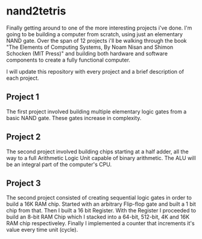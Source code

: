 # nand2tetris
Finally getting around to one of the more interesting projects i've done. I'm going to be building a computer from scratch, using just an elementary NAND gate. Over the span of 12 projects i'll be walking through the book "The Elements of Computing Systems, By Noam Nisan and Shimon Schocken (MIT Press)" and building both hardware and software components to create a fully functional computer. 

I will update this repository with every project and a brief description of each project.

## Project 1
The first project involved building multiple elementary logic gates from a basic NAND gate. These gates increase in complexity.

## Project 2
The second project involved building chips starting at a half adder, all the way to a full Arithmetic Logic Unit capable of binary arithmetic. The ALU will be an integral part of the computer's CPU.

## Project 3
The second project consisted of creating sequential logic gates in order to build a 16K RAM chip. Started with an arbitrary Flip-flop gate and built a 1 bit chip from that. Then I built a 16 bit Register. With the Register I proceeded to build an 8-bit RAM Chip which I stacked into a 64-bit, 512-bit, 4K and 16K RAM chip respectiveley. Finally I implemented a counter that increments it's value every time unit (cycle).
